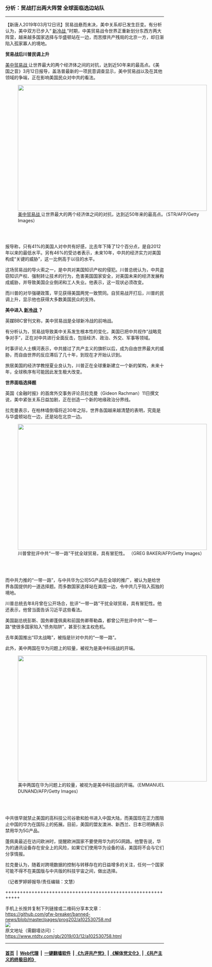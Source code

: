### 分析：贸战打出两大阵营 全球面临选边站队
------------------------

<div class="post_content" itemprop="articleBody">
 <p>
  【新唐人2019年03月12日讯】贸易战悬而未决，美中关系却已发生巨变。有分析认为，美中双方已步入“
  <a href="https://www.ntdtv.com/gb/新冷战.htm">
   新冷战
  </a>
  ”时期，中美贸易战令世界正重新划分东西方两大阵营，越来越多国家选择与华盛顿站在一边，而苦撑共产残局的北京一方，却日渐陷入孤家寡人的境地。
 </p>
 <p>
  <strong>
   贸易战后川普民调上升
  </strong>
 </p>
 <p>
  <a href="https://www.ntdtv.com/gb/美中贸易战.htm">
   美中贸易战
  </a>
  让世界最大的两个经济体之间的对抗，达到近50年来的最高点。《美国之音》3月12日报导，盖洛普最新的一项民意调查显示，美中贸易战以及在其他领域的争端，正在影响美国民众对中共的看法。
 </p>
 <figure class="wp-caption alignnone" id="attachment_102530782" style="width: 600px">
  <img alt="" class="size-medium wp-image-102530782" height="400" src="https://www.ntdtv.com/assets/uploads/2019/03/gettyimages-1069657840-594x594-600x400.jpg" width="600">
   <br/><figcaption class="wp-caption-text">
    <a href="https://www.ntdtv.com/gb/美中贸易战.htm">
     美中贸易战
    </a>
    让世界最大的两个经济体之间的对抗，达到近50年来的最高点。（STR/AFP/Getty Images）
   </figcaption><br/>
  </img>
 </figure><br/>
 <p>
  报导称，只有41%的美国人对中共有好感，比去年下降了12个百分点，是自2012年以来的最低水平。另有46%的受访者表示，未来10年，中共的经济实力对美国构成“关键的威胁”，这一比例高于以往的水平。
 </p>
 <p>
  这场贸易战的导火索之一，是中共对美国知识产权的侵犯。川普总统认为，中共盗窃知识产权、强制转让技术的行为，危害美国国家安全，对美国未来的经济发展构成威胁，并导致美国企业倒闭和工人失业。他表示，这一现状必须改变。
 </p>
 <p>
  而川普的对华强硬政策，罕见获得美国两党一致赞同。自贸易战开打后，川普的民调上升，显示他也获得大多数美国民众的支持。
 </p>
 <p>
  <strong>
   美中进入
   <a href="https://www.ntdtv.com/gb/新冷战.htm">
    新冷战
   </a>
   ？
  </strong>
 </p>
 <p>
  英媒BBC曾刊文称，美中贸易战是全球新冷战的前哨战。
 </p>
 <p>
  有分析认为，贸易战导致美中关系发生根本性的变化，美国已把中共视作“战略竞争对手”，正在对中共进行全面反击，包括经济、政治、外交、军事等领域。
 </p>
 <p>
  时事评论人士横河表示，中共接过了共产主义的旗帜以后，成为自由世界最大的威胁，而自由世界的反应滞后了几十年，到现在才开始认识到。
 </p>
 <p>
  旅居美国的经济学教授夏业良认为，川普正在全球重新建立一个新的架构，未来十年，全球秩序有可能因此发生极大改变。
 </p>
 <p>
  <strong>
   世界面临选择题
  </strong>
 </p>
 <p>
  英国《金融时报》的首席外交事务评论员拉克曼（Gideon Rachman）11日撰文说，美中紧张关系日益加剧，正在创造一个新的地缘政治分界线。
 </p>
 <p>
  拉克曼表示，在柏林墙倒塌将近30年之际，世界各国越来越清楚的表明，究竟是与华盛顿站在一边，还是站在北京一边。
  <br/>
  <figure class="wp-caption alignnone" id="attachment_102530777" style="width: 600px">
   <img alt="" class="size-medium wp-image-102530777" height="400" src="https://www.ntdtv.com/assets/uploads/2019/03/gettyimages-989392988-594x594-600x400.jpg" width="600">
    <br/><figcaption class="wp-caption-text">
     川普曾批评中共“一带一路”干扰全球贸易，具有冒犯性。 （GREG BAKER/AFP/Getty Images）
    </figcaption><br/>
   </img>
  </figure><br/>
  <br/>
  而中共力推的“一带一路”，与中共华为公司5G产品在全球的推广，被认为是给世界各国提供的一道选择题。而多数国家选择站在美国一边，令中共几乎陷入孤独的境地。
 </p>
 <p>
  川普总统去年8月曾在公开场合，批评“一带一路”干扰全球贸易，具有冒犯性。他还表示，他曾当面告诉习近平这些看法。
 </p>
 <p>
  美国副总统彭斯、国务卿蓬佩奥和前国务卿蒂勒森，都曾公开批评中共“一带一路”使很多国家陷入“债务陷阱”，甚至引发主权危机。
 </p>
 <p>
  去年美国推出“印太战略”，被指是针对中共的“一带一路”。
 </p>
 <p>
  此外，美中两国在华为问题上的较量，被视为是美中科技战的开端。
  <br/>
  <figure class="wp-caption alignnone" id="attachment_102530778" style="width: 600px">
   <img alt="" class="size-medium wp-image-102530778" height="400" src="https://www.ntdtv.com/assets/uploads/2019/03/gettyimages-1128728461-594x594-1-600x400.jpg" width="600">
    <br/><figcaption class="wp-caption-text">
     美中两国在华为问题上的较量，被视为是美中科技战的开端。（EMMANUEL DUNAND/AFP/Getty Images）
    </figcaption><br/>
   </img>
  </figure><br/>
  <br/>
  中共很早就禁止美国的高科技公司谷歌和脸书进入中国大陆，而美国现在正力图阻止中国的华为在国际上的拓展。目前，美国的盟友澳洲、新西兰、日本已明确表示禁用华为5G产品。
 </p>
 <p>
  蓬佩奥最近在访问欧洲时，提醒欧洲国家不要使用华为的5G网路。他警告说，华为的通讯设备存在安全上的风险，如果它们使用华为设备的话，美国将不会与它们分享情报。
 </p>
 <p>
  拉克曼认为，随着对跨境数据的控制与转移存在的日益增多的关注，任何一个国家可能不得不在美国版与中共版的科技宇宙之间，做出选择。
 </p>
 <p>
  （记者罗婷婷报导/责任编辑：文慧）
 </p>
 <div class="single_ad">
 </div>
</div>

+++++++++++++++++++++++++++++++++++++++++++++++++++++++++++<br/><br/>
手机上长按并复制下列链接或二维码分享本文章：<br/>
https://github.com/gfw-breaker/banned-news/blob/master/pages/prog202/a102530758.md <br/>
<a href='https://github.com/gfw-breaker/banned-news/blob/master/pages/prog202/a102530758.md'><img src='https://github.com/gfw-breaker/banned-news/blob/master/pages/prog202/a102530758.md.png'/></a> <br/>
原文地址（需翻墙访问）：https://www.ntdtv.com/gb/2019/03/12/a102530758.html


------------------------
#### [首页](https://github.com/gfw-breaker/banned-news/blob/master/README.md) &nbsp;|&nbsp; [Web代理](https://github.com/labour-camp/helloworld) &nbsp;|&nbsp; [一键翻墙软件](https://github.com/gfw-breaker/nogfw/blob/master/README.md) &nbsp;| [《九评共产党》](https://github.com/gfw-breaker/9ping.md/blob/master/README.md#九评之一评共产党是什么) | [《解体党文化》](https://github.com/gfw-breaker/jtdwh.md/blob/master/README.md) | [《共产主义的终极目的》](https://github.com/gfw-breaker/gczydzjmd.md/blob/master/README.md)

